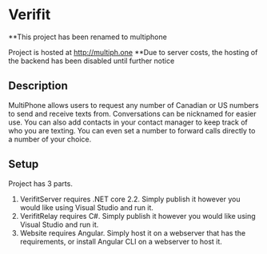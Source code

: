 # Verifit
**This project has been renamed to multiphone

Project is hosted at http://multiph.one
**Due to server costs, the hosting of the backend has been disabled until further notice

## Description
MultiPhone allows users to request any number of Canadian or US numbers to send and receive texts from. Conversations can be nicknamed for easier use. You can also add contacts in your contact manager to keep track of who you are texting. You can even set a number to forward calls directly to a number of your choice.

## Setup
Project has 3 parts.
1. VerifitServer requires .NET core 2.2. Simply publish it however you would like using Visual Studio and run it.
2. VerifitRelay requires C#. Simply publish it however you would like using Visual Studio and run it.
3. Website requires Angular. Simply host it on a webserver that has the requirements, or install Angular CLI on a webserver to host it.
